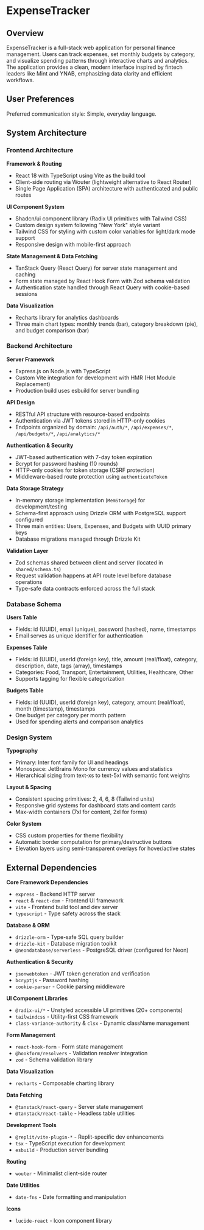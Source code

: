# ExpenseTracker

## Overview

ExpenseTracker is a full-stack web application for personal finance management. Users can track expenses, set monthly budgets by category, and visualize spending patterns through interactive charts and analytics. The application provides a clean, modern interface inspired by fintech leaders like Mint and YNAB, emphasizing data clarity and efficient workflows.

## User Preferences

Preferred communication style: Simple, everyday language.

## System Architecture

### Frontend Architecture

**Framework & Routing**
- React 18 with TypeScript using Vite as the build tool
- Client-side routing via Wouter (lightweight alternative to React Router)
- Single Page Application (SPA) architecture with authenticated and public routes

**UI Component System**
- Shadcn/ui component library (Radix UI primitives with Tailwind CSS)
- Custom design system following "New York" style variant
- Tailwind CSS for styling with custom color variables for light/dark mode support
- Responsive design with mobile-first approach

**State Management & Data Fetching**
- TanStack Query (React Query) for server state management and caching
- Form state managed by React Hook Form with Zod schema validation
- Authentication state handled through React Query with cookie-based sessions

**Data Visualization**
- Recharts library for analytics dashboards
- Three main chart types: monthly trends (bar), category breakdown (pie), and budget comparison (bar)

### Backend Architecture

**Server Framework**
- Express.js on Node.js with TypeScript
- Custom Vite integration for development with HMR (Hot Module Replacement)
- Production build uses esbuild for server bundling

**API Design**
- RESTful API structure with resource-based endpoints
- Authentication via JWT tokens stored in HTTP-only cookies
- Endpoints organized by domain: `/api/auth/*`, `/api/expenses/*`, `/api/budgets/*`, `/api/analytics/*`

**Authentication & Security**
- JWT-based authentication with 7-day token expiration
- Bcrypt for password hashing (10 rounds)
- HTTP-only cookies for token storage (CSRF protection)
- Middleware-based route protection using `authenticateToken`

**Data Storage Strategy**
- In-memory storage implementation (`MemStorage`) for development/testing
- Schema-first approach using Drizzle ORM with PostgreSQL support configured
- Three main entities: Users, Expenses, and Budgets with UUID primary keys
- Database migrations managed through Drizzle Kit

**Validation Layer**
- Zod schemas shared between client and server (located in `shared/schema.ts`)
- Request validation happens at API route level before database operations
- Type-safe data contracts enforced across the full stack

### Database Schema

**Users Table**
- Fields: id (UUID), email (unique), password (hashed), name, timestamps
- Email serves as unique identifier for authentication

**Expenses Table**
- Fields: id (UUID), userId (foreign key), title, amount (real/float), category, description, date, tags (array), timestamps
- Categories: Food, Transport, Entertainment, Utilities, Healthcare, Other
- Supports tagging for flexible categorization

**Budgets Table**
- Fields: id (UUID), userId (foreign key), category, amount (real/float), month (timestamp), timestamps
- One budget per category per month pattern
- Used for spending alerts and comparison analytics

### Design System

**Typography**
- Primary: Inter font family for UI and headings
- Monospace: JetBrains Mono for currency values and statistics
- Hierarchical sizing from text-xs to text-5xl with semantic font weights

**Layout & Spacing**
- Consistent spacing primitives: 2, 4, 6, 8 (Tailwind units)
- Responsive grid systems for dashboard stats and content cards
- Max-width containers (7xl for content, 2xl for forms)

**Color System**
- CSS custom properties for theme flexibility
- Automatic border computation for primary/destructive buttons
- Elevation layers using semi-transparent overlays for hover/active states

## External Dependencies

**Core Framework Dependencies**
- `express` - Backend HTTP server
- `react` & `react-dom` - Frontend UI framework
- `vite` - Frontend build tool and dev server
- `typescript` - Type safety across the stack

**Database & ORM**
- `drizzle-orm` - Type-safe SQL query builder
- `drizzle-kit` - Database migration toolkit
- `@neondatabase/serverless` - PostgreSQL driver (configured for Neon)

**Authentication & Security**
- `jsonwebtoken` - JWT token generation and verification
- `bcryptjs` - Password hashing
- `cookie-parser` - Cookie parsing middleware

**UI Component Libraries**
- `@radix-ui/*` - Unstyled accessible UI primitives (20+ components)
- `tailwindcss` - Utility-first CSS framework
- `class-variance-authority` & `clsx` - Dynamic className management

**Form Management**
- `react-hook-form` - Form state management
- `@hookform/resolvers` - Validation resolver integration
- `zod` - Schema validation library

**Data Visualization**
- `recharts` - Composable charting library

**Data Fetching**
- `@tanstack/react-query` - Server state management
- `@tanstack/react-table` - Headless table utilities

**Development Tools**
- `@replit/vite-plugin-*` - Replit-specific dev enhancements
- `tsx` - TypeScript execution for development
- `esbuild` - Production server bundling

**Routing**
- `wouter` - Minimalist client-side router

**Date Utilities**
- `date-fns` - Date formatting and manipulation

**Icons**
- `lucide-react` - Icon component library